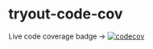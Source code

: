 # tryout-code-cov

Live code coverage badge -> 
[![codecov](https://codecov.io/gh/ThumulaPerera/tryout-code-cov/branch/master/graph/badge.svg?token=0Q3OBXBFG6)](https://codecov.io/gh/ThumulaPerera/tryout-code-cov)
